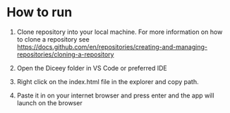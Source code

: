 # How to run

1. Clone repository into your local machine. For more information on how to clone a repository see https://docs.github.com/en/repositories/creating-and-managing-repositories/cloning-a-repository

2. Open the Diceey folder in VS Code or preferred IDE

3. Right click on the index.html file in the explorer and copy path. 
 
4. Paste it in on your internet browser and press enter and the app will launch on the browser
